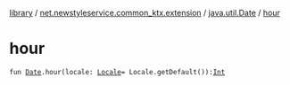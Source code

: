 [library](../../index.md) / [net.newstyleservice.common_ktx.extension](../index.md) / [java.util.Date](index.md) / [hour](./hour.md)

# hour

`fun `[`Date`](http://docs.oracle.com/javase/6/docs/api/java/util/Date.html)`.hour(locale: `[`Locale`](http://docs.oracle.com/javase/6/docs/api/java/util/Locale.html)` = Locale.getDefault()): `[`Int`](https://kotlinlang.org/api/latest/jvm/stdlib/kotlin/-int/index.html)